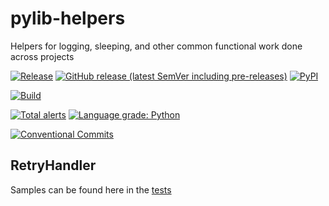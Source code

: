 # pylib-helpers

Helpers for logging, sleeping, and other common functional work done across projects

[![Release](https://github.com/samarthj/pylib-helpers/actions/workflows/release.yml/badge.svg)](https://github.com/samarthj/pylib-helpers/actions/workflows/release.yml)
[![GitHub release (latest SemVer including pre-releases)](https://img.shields.io/github/v/release/samarthj/pylib-helpers?sort=semver)](https://github.com/samarthj/pylib-helpers/releases)
[![PyPI](https://img.shields.io/pypi/v/pylib-helpers)](https://pypi.org/project/pylib-helpers/)

[![Build](https://github.com/samarthj/pylib-helpers/actions/workflows/build_matrix.yml/badge.svg)](https://github.com/samarthj/pylib-helpers/actions/workflows/build_matrix.yml)

[![Total alerts](https://img.shields.io/lgtm/alerts/g/samarthj/pylib-helpers.svg?logo=lgtm&logoWidth=18)](https://lgtm.com/projects/g/samarthj/pylib-helpers/alerts/)
[![Language grade: Python](https://img.shields.io/lgtm/grade/python/g/samarthj/pylib-helpers.svg?logo=lgtm&logoWidth=18)](https://lgtm.com/projects/g/samarthj/pylib-helpers/context:python)

[![Conventional Commits](https://img.shields.io/badge/Conventional%20Commits-1.0.0-yellow.svg)](https://conventionalcommits.org)

## RetryHandler

Samples can be found here in the [tests](https://github.com/samarthj/pylib-helpers/blob/main/tests/test_retry_handler.py)

